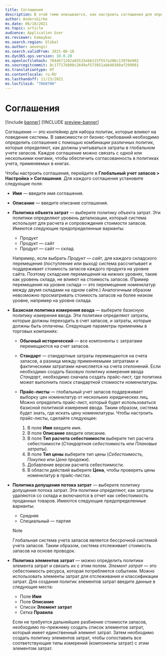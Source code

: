 ```yaml
---
title: Соглашения
description: В этой теме описывается, как настроить соглашения для определения того, как расходы должны учитываться в глобальном учете запасов.
author: AndersGirke
ms.date: 06/18/2021
ms.topic: article
audience: Application User
ms.reviewer: kamaybac
ms.search.region: Global
ms.author: aevengir
ms.search.validFrom: 2021-06-18
ms.dyn365.ops.version: 10.0.20
ms.openlocfilehash: 7844671202a03533eb6215f557a206c13978e902
ms.sourcegitcommit: 8c17717b800c2649af573851ab640368af299981
ms.translationtype: HT
ms.contentlocale: ru-RU
ms.lasthandoff: 11/23/2021
ms.locfileid: "7860700"
---
```

# <a name="conventions"></a>Соглашения

[!include [banner](../includes/banner.md)]
[!INCLUDE [preview-banner](../includes/preview-banner.md)]
<!--KFM: Preview until 4/30/2022 -->

Соглашение — это контейнер для набора политик, которые влияют на поведение системы. В зависимости от бизнес-требований необходимо определить соглашения с помощью комбинации различных политик, которые определяют, как должны учитываться затраты в глобальном учете запасов. Каждое соглашение можно связать с одной или несколькими книгами, чтобы обеспечить согласованность в политиках учета, применяемых в книгах.

Чтобы настроить соглашения, перейдите в **Глобальный учет запасов \> Настройка \> Соглашения**. Для каждого соглашения установите следующие поля:

- **Имя** — введите имя соглашения.
- **Описание** — введите описание соглашения.
- **Политика объекта затрат** — выберите политику объекта затрат. Эти политики определяют уровень детализации, который система использует для расчета и сопровождения стоимости запасов. Имеются следующие предопределенные варианты:

    - Продукт
    - Продукт — сайт
    - Продукт — сайт — склад

    Например, если выбрать *Продукт — сайт*, для каждого складского перемещения (поступление или выход) система рассчитывает и поддерживает стоимость запасов каждого продукта на уровне сайта. Поэтому складские перемещения на нижних уровнях, такие как уровень склада, не влияют на стоимость запасов. (Пример перемещения на уровне склада — это перемещение номенклатур между двумя складами на одном сайте.) Аналогичным образом невозможно просматривать стоимость запасов на более низком уровне, например на уровне склада.

- **Базисная политика измерения ввода** — выберите базисную политику измерения ввода. Эти политики определяют затраты, которые должны переходить в счет запасов, и затраты, которые должны быть оплачены. Следующие параметры применимы в торговых компаниях:

    - **Обычный исторический** — все компоненты с затратами перемещаются на счет запасов.
    - **Стандарт** — стандартные затраты перемещаются на счета запасов, а разница между применяемыми затратами и фактическими затратами начисляется на счета отклонений. Если необходимо создать базовую политику измерения ввода *Стандарт*, необходимо сначала создать прайс-лист, где политика может выполнить поиск стандартной стомиости номенклатуры.
    - **Прайс-листы** — глобальный учет запасов поддерживает выборку цен номенклатур от нескольких юридических лиц. Можно определить прайс-лист, который будет использоваться базисной политикой измерения ввода. Таким образом, система будет знать, где искать цену номенклатуры. Чтобы настроить прайс-листы, сделайте следующее:

        1. В поле **Имя** введите имя.
        1. В поле **Описание** введите описание.
        1. В поле **Тип расчета себестоимости** выберите тип расчета себестоимости (*Стандартная себестоимость* или *Плановые затраты*).
        1. В поле **Тип цены** выберите тип цены (*Себестоимость*, *Покупка* или *Цена продажи*).
        1. Добавление версии расчета себестоимости.
        1. В области действий выберите **Цена**, чтобы проверять цены номенклатур в прайс-листах.

- **Политика допущения потока затрат** — выберите политику допущения потока затрат. Эти политики определяют, как затраты удаляются со склада и включаются в отчет как себестоимость проданных товаров. Имеются следующие предопределенные варианты:

    - Cредняя
    - Специальный — партия

    > [!NOTE]
    > Глобальная система учета запасов является бессрочной системой учета запасов. Таким образом, система отслеживает стоимость запасов на основе проводок.

- **Политика элементов затрат** — можно определить политики элемента затрат и связать их с этим полем. *Элемент затрат* — это себестоимость ресурса, которая потребляется событием. Можно использовать элементы затрат для отслеживания и классификации затрат. Для создания политик элементов затрат введите данные в следующие места:

    - Поле **Имя**
    - Поле **Описание**
    - Список **Элемент затрат**
    - Сетка **Правила**

    Если не требуется дальнейшее разбиение стоимости запасов, необходимо по-прежнему создать список элементов затрат, который имеет единственный элемент затрат. Затем необходимо создать политику элементов затрат, чтобы сопоставить все соответствующие типы измерений (компоненты затрат) с этим элементом затрат.
